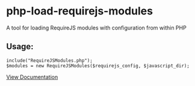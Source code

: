 # php-load-requirejs-modules
A tool for loading RequireJS modules with configuration from within PHP

## Usage:
```
include("RequireJSModules.php");
$modules = new RequireJSModules($requirejs_config, $javascript_dir);
```

[View Documentation](//danielrw7.github.io/php-requirejs-modules/classes/RequireJSModules.html)
